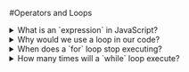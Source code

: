 #Operators and Loops


<details>
<summary>What is an `expression` in JavaScript?</summary>

 An expression is a combination of values, variables, operators, and function calls that evaluates to a single value. Expressions can be as simple as a single value or variable, or they can be complex combinations of multiple values and operators.

 </details>

 <details>
 <summary>Why would we use a loop in our code?</summary>

 Loops are used in code to execute a block of statements repeatedly until a certain condition is met. They provide a way to automate repetitive tasks and to process collections of data efficiently. 

 </details>

 <details>
 <summary> When does a `for` loop stop executing?</summary>

 A for loop in JavaScript stops executing when the condition specified in the loop header evaluates to false. The loop header typically consists of three parts: initialization, condition, and iteration.

 </details>

 <details>
 <summary> How many times will a `while` loop execute? </summary>

 A while loop in JavaScript will execute as long as the condition specified in the loop header evaluates to true.

 </details>